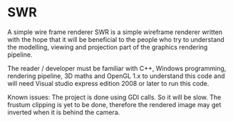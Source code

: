 # SWR
A simple wire frame renderer
SWR is a simple wireframe renderer written with the hope that it will be beneficial to the people who
try to understand the modelling, viewing and projection part of the graphics rendering pipeline. 

The reader / developer must be familiar with C++, Windows programming, rendering pipeline, 3D maths and OpenGL 1.x to 
understand this code and will need Visual studio express edition 2008 or later to run this code.

Known issues: 
The project is done using GDI calls. So it will be slow. 
The frustum clipping is yet to be done, therefore the rendered image may get inverted when it is behind the camera.
